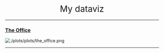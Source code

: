 <h1 style="font-weight:normal" align="center">
  &nbsp;My dataviz&nbsp;
</h1>

***

### [The Office](https://github.com/JulietteBgl/Dataviz/blob/master/R/CO2_emissions_due_to_food_produtcs.Rmd)
![./plots/plots/the_office.png](https://raw.githubusercontent.com/Z3tt/TidyTuesday/master/plots/plots/the_office.png)

***

